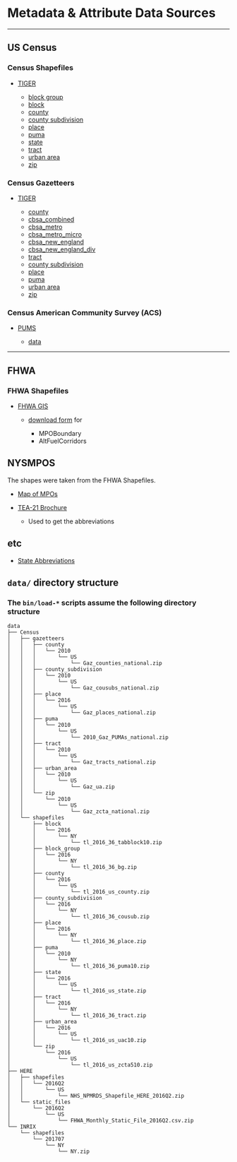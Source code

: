 # Metadata & Attribute Data Sources

---

## US Census

### Census Shapefiles

* [TIGER](https://www.census.gov/geo/maps-data/data/tiger-line.html)

  * [block group](https://www2.census.gov/geo/tiger/TIGER2016/BG/tl_2016_36_bg.zip)
  * [block](https://www2.census.gov/geo/tiger/TIGER2016/TABBLOCK/tl_2016_36_tabblock10.zip)
  * [county](https://www2.census.gov/geo/tiger/TIGER2016/COUNTY/tl_2016_us_county.zip)
  * [county subdivision](https://www2.census.gov/geo/tiger/TIGER2016/COUSUB/tl_2016_36_cousub.zip)
  * [place](https://www2.census.gov/geo/tiger/TIGER2016/PLACE/tl_2016_36_place.zip)
  * [puma](https://www2.census.gov/geo/tiger/TIGER2016/PUMA/tl_2016_36_puma10.zip)
  * [state](https://www2.census.gov/geo/tiger/TIGER2016/STATE/tl_2016_us_state.zip)
  * [tract](https://www2.census.gov/geo/tiger/TIGER2016/TRACT/tl_2016_36_tract.zip)
  * [urban area](https://www2.census.gov/geo/tiger/TIGER2016/UAC/tl_2016_us_uac10.zip)
  * [zip](https://www2.census.gov/geo/tiger/TIGER2016/ZCTA5/tl_2016_us_zcta510.zip)

### Census Gazetteers

* [TIGER]()

  * [county](http://www2.census.gov/geo/docs/maps-data/data/gazetteer/Gaz_counties_national.zip)
  * [cbsa\_combined](https://www2.census.gov/geo/tiger/TIGER2016/CSA/tl_2016_us_csa.zip)
  * [cbsa\_metro](https://www2.census.gov/geo/tiger/TIGER2016/METDIV/tl_2016_us_metdiv.zip)
  * [cbsa\_metro\_micro](https://www2.census.gov/geo/tiger/TIGER2016/CBSA/tl_2016_us_cbsa.zip)
  * [cbsa\_new\_england](https://www2.census.gov/geo/tiger/TIGER2016/NECTA/tl_2016_us_necta.zip)
  * [cbsa\_new\_england\_div](https://www2.census.gov/geo/tiger/TIGER2016/NECTADIV/tl_2016_us_nectadiv.zip)
  * [tract](http://www2.census.gov/geo/docs/maps-data/data/gazetteer/Gaz_tracts_national.zip)
  * [county subdivision](http://www2.census.gov/geo/docs/maps-data/data/gazetteer/Gaz_cousubs_national.zip)
  * [place](http://www2.census.gov/geo/docs/maps-data/data/gazetteer/Gaz_places_national.zip)
  * [puma](https://www2.census.gov/geo/docs/maps-data/data/gazetteer/2010_Gaz_PUMAs_national.zip)
  * [urban area](http://www2.census.gov/geo/docs/maps-data/data/gazetteer/Gaz_ua.zip)
  * [zip](http://www2.census.gov/geo/docs/maps-data/data/gazetteer/Gaz_zcta_national.zip)

### Census American Community Survey (ACS)

* [PUMS](https://www.census.gov/programs-surveys/acs/technical-documentation/pums.html)

  * [data](https://www.census.gov/programs-surveys/acs/data/pums.html)

---

## FHWA

### FHWA Shapefiles

* [FHWA GIS](https://hepgis.fhwa.dot.gov/fhwagis/#)

  * [download form](https://hepgis.fhwa.dot.gov/fhwagis/DownloadForm.html) for

    * MPOBoundary
    * AltFuelCorridors

## NYSMPOS

The shapes were taken from the FHWA Shapefiles.

* [Map of MPOs](http://nysmpos.org/wordpress/wp-content/uploads/2012/06/Map-of-MPOs-1024x791.jpg)
* [TEA-21 Brochure](http://www.smtcmpo.org/docs/publications/NYS_MPO_brochure.pdf)

  * Used to get the abbreviations

## etc

* [State Abbreviations](https://statetable.com/)

## `data/` directory structure

### The `bin/load-*` scripts assume the following directory structure

```
data
├── Census
│   ├── gazetteers
│   │   ├── county
│   │   │   └── 2010
│   │   │       └── US
│   │   │           └── Gaz_counties_national.zip
│   │   ├── county_subdivision
│   │   │   └── 2010
│   │   │       └── US
│   │   │           └── Gaz_cousubs_national.zip
│   │   ├── place
│   │   │   └── 2016
│   │   │       └── US
│   │   │           └── Gaz_places_national.zip
│   │   ├── puma
│   │   │   └── 2010
│   │   │       └── US
│   │   │           └── 2010_Gaz_PUMAs_national.zip
│   │   ├── tract
│   │   │   └── 2010
│   │   │       └── US
│   │   │           └── Gaz_tracts_national.zip
│   │   ├── urban_area
│   │   │   └── 2010
│   │   │       └── US
│   │   │           └── Gaz_ua.zip
│   │   └── zip
│   │       └── 2010
│   │           └── US
│   │               └── Gaz_zcta_national.zip
│   └── shapefiles
│       ├── block
│       │   └── 2016
│       │       └── NY
│       │           └── tl_2016_36_tabblock10.zip
│       ├── block_group
│       │   └── 2016
│       │       └── NY
│       │           └── tl_2016_36_bg.zip
│       ├── county
│       │   └── 2016
│       │       └── US
│       │           └── tl_2016_us_county.zip
│       ├── county_subdivision
│       │   └── 2016
│       │       └── NY
│       │           └── tl_2016_36_cousub.zip
│       ├── place
│       │   └── 2016
│       │       └── NY
│       │           └── tl_2016_36_place.zip
│       ├── puma
│       │   └── 2010
│       │       └── NY
│       │           └── tl_2016_36_puma10.zip
│       ├── state
│       │   └── 2016
│       │       └── US
│       │           └── tl_2016_us_state.zip
│       ├── tract
│       │   └── 2016
│       │       └── NY
│       │           └── tl_2016_36_tract.zip
│       ├── urban_area
│       │   └── 2016
│       │       └── US
│       │           └── tl_2016_us_uac10.zip
│       └── zip
│           └── 2016
│               └── US
│                   └── tl_2016_us_zcta510.zip
├── HERE
│   ├── shapefiles
│   │   └── 2016Q2
│   │       └── US
│   │           └── NHS_NPMRDS_Shapefile_HERE_2016Q2.zip
│   └── static_files
│       └── 2016Q2
│           └── US
│               └── FHWA_Monthly_Static_File_2016Q2.csv.zip
└── INRIX
    └── shapefiles
        └── 201707
            └── NY
                └── NY.zip
```


